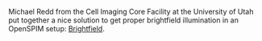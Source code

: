 ---
---
Michael Redd from the Cell Imaging Core Facility at the University of Utah put together a nice solution to get proper brightfield illumination in an OpenSPIM setup: [Brightfield](../Brightfield).
